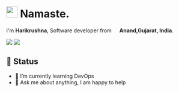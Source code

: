 <h1>
  <img src="https://emojis.slackmojis.com/emojis/images/1531849430/4246/blob-sunglasses.gif?1531849430" width="30"/> Namaste.
</h1>

<p>I'm <b>Harikrushna</b>, Software developer from <img src="https://image.flaticon.com/icons/svg/197/197419.svg" width="13"/> <b>Anand,Gujarat, India</b>. </p>

<a href="mailto:github@haripatel.co.in?subject=%5BGitHub%5D%20%F0%9F%94%A5Contact&body=Hello%20Hari%2C%0D%0A%0D%0AI've%20seen%20your%20Github%20Profile%2C%20I%20want%20to"><img src="https://img.shields.io/badge/e‑mail-D14836.svg?style=for-the-badge&logo=GMail&logoColor=white" /></a>
<a href="https://linkedin.com/in/hardikhari96"><img src="https://img.shields.io/badge/linkedin-0077B5.svg?style=for-the-badge&logo=linkedin&logoColor=white" /></a>

<!-- Talking about you -->
## 📃 Status

- 🌱 I’m currently learning DevOps
- 💬 Ask me about anything, I am happy to help
